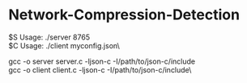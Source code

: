# Network-Compression-Detection

$S Usage: ./server 8765\
$C Usage: ./client myconfig.json\

gcc -o server server.c -ljson-c -I/path/to/json-c/include\
gcc -o client client.c -ljson-c -I/path/to/json-c/include\